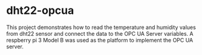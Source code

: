 # dht22-opcua
This project demonstrates how to read the temperature and humidity values from dht22 sensor and connect the data to the OPC UA Server variables.
A respberry pi 3 Model B was used as the platform to implement the OPC UA server.
